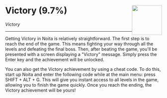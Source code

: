 # Victory (9.7%) <img style="float: right;" src="https://cdn.akamai.steamstatic.com/steamcommunity/public/images/apps/881100/0ce1e76c000037efd33d90d20bfa1b8c373b2e3a.jpg" width="96" height="96">

_Victory_

---

Getting Victory in Noita is relatively straightforward. The first step is to reach the end of the game. This means fighting your way through all the levels and defeating the final boss. Then, after beating the game, you'll be presented with a screen displaying a "Victory" message. Simply press the Enter key and the achievement will be unlocked.

You can also get the Victory achievement by using a cheat code. To do this, start up Noita and enter the following code while at the main menu: press SHIFT + ALT + G. This will give you instant access to all levels in the game, allowing you to finish the game quickly. Once you reach the ending, the Victory achievement will be yours!